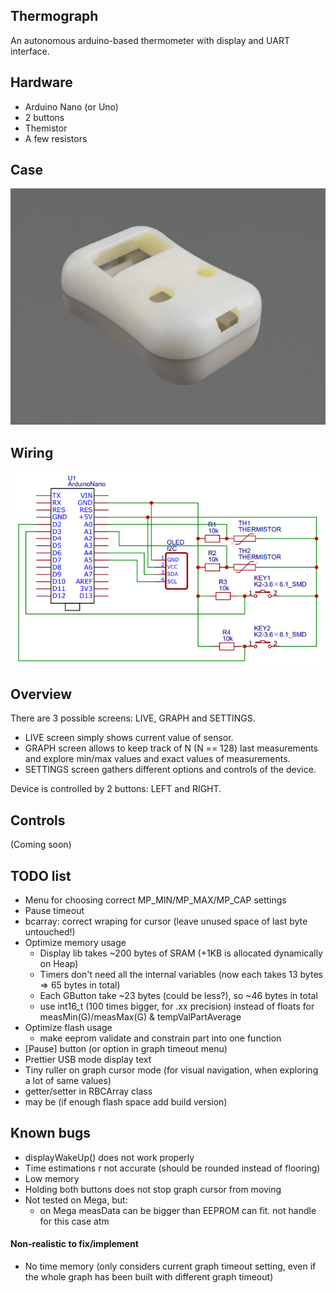 ## Thermograph

An autonomous arduino-based thermometer with display and UART interface.

## Hardware

- Arduino Nano (or Uno)
- 2 buttons
- Themistor
- A few resistors

## Case

![](hardware/model.png)

## Wiring

![](hardware/scheme.png "Wiring scheme")

## Overview
There are 3 possible screens: LIVE, GRAPH and SETTINGS.

* LIVE screen simply shows current value of sensor.
* GRAPH screen allows to keep track of N (N == 128) last measurements and explore min/max values and exact values of measurements.
* SETTINGS screen gathers different options and controls of the device.

Device is controlled by 2 buttons: LEFT and RIGHT.

## Controls
(Coming soon)
<!-- #### LIVE screen
LIVE screen does not have any special submodes.
Single click of both LEFT and RIGHT buttons changes screen to GRAPH.
Holding RIGHT button switches screen to SETTINGS.

#### GRAPH screen
GRAPH screen can be switched to LIVE screen in the same way (by single clicks of both LEFT and RIGHT buttons).
SETTINGS screen can be reached in the same way (hold RIGHT button).

GRAPH screen has also a submode GRAPH_CURSOR, which can be entered by holding LEFT button.
In GRAPH_CURSOR submode click (or hold) either LEFT or RIGHT buttons to move cursor.
Hold both LEFT and RIGHT buttons to exit the submode.

#### SETTINGS screen
Current selected setting is showed by thin box around its name.
Single clicks of LEFT/RIGHT buttons moves selection to LEFT(UP)/RIGHT(DOWN).

Hold LEFT button to start changing (or activating) current setting.
Use LEFT/RIGHT buttons to change value of current setting.
Hold LEFT button to accept changes.

Hold RIGHT button to exit SETTINGS screen. -->

## TODO list

- Menu for choosing correct MP_MIN/MP_MAX/MP_CAP settings
- Pause timeout
- bcarray: correct wraping for cursor (leave unused space of last byte untouched!)
- Optimize memory usage
    - Display lib takes ~200 bytes of SRAM (+1KB is allocated dynamically on Heap)
    - Timers don't need all the internal variables (now each takes 13 bytes => 65 bytes in total)
    - Each GButton take ~23 bytes (could be less?), so ~46 bytes in total
    - use int16_t (100 times bigger, for .xx precision) instead of floats for measMin(G)/measMax(G) & tempValPartAverage
- Optimize flash usage
    - make eeprom validate and constrain part into one function
- [Pause] button (or option in graph timeout menu)
- Prettier USB mode display text
- Tiny ruller on graph cursor mode (for visual navigation, when exploring a lot of same values)
- getter/setter in RBCArray class
- may be (if enough flash space add build version)

## Known bugs

- displayWakeUp() does not work properly
- Time estimations r not accurate (should be rounded instead of flooring)
- Low memory
- Holding both buttons does not stop graph cursor from moving
- Not tested on Mega, but:
    - on Mega measData can be bigger than EEPROM can fit. not handle for this case atm

#### Non-realistic to fix/implement

- No time memory (only considers current graph timeout setting, even if the whole graph has been built with different graph timeout)